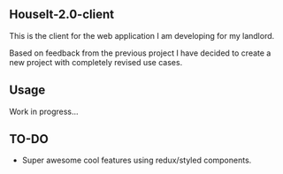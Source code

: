 HouseIt-2.0-client
----

This is the client for the web application I am developing for my landlord.

Based on feedback from the previous project I have decided to create a new project with completely revised use cases.


Usage
----

Work in progress...


TO-DO
----

- Super awesome cool features using redux/styled components.